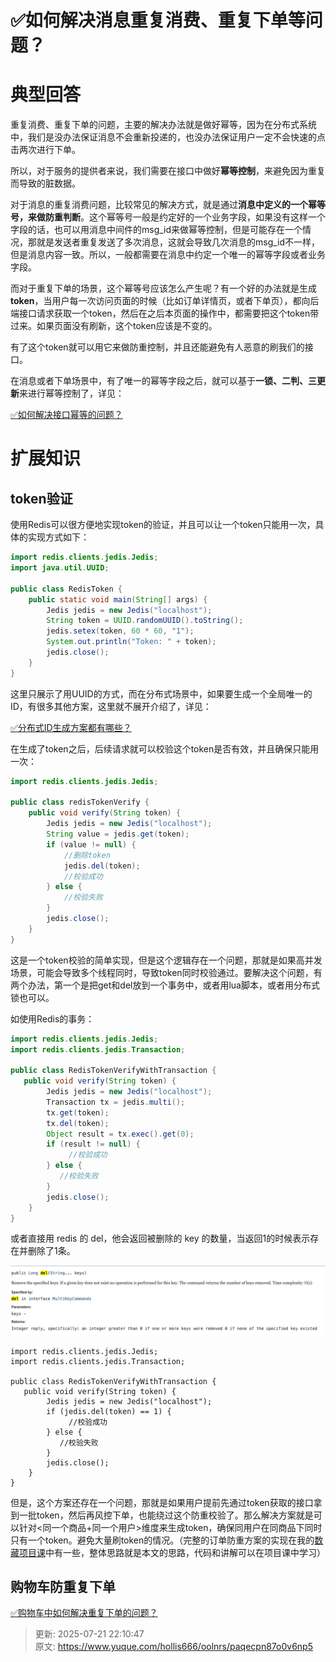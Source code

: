 # ✅如何解决消息重复消费、重复下单等问题？

# 典型回答


重复消费、重复下单的问题，主要的解决办法就是做好幂等，因为在分布式系统中，我们是没办法保证消息不会重新投递的，也没办法保证用户一定不会快速的点击两次进行下单。



所以，对于服务的提供者来说，我们需要在接口中做好**幂等控制**，来避免因为重复而导致的脏数据。



对于消息的重复消费问题，比较常见的解决方式，就是通过**消息中定义的一个幂等号，来做防重判断**。这个幂等号一般是约定好的一个业务字段，如果没有这样一个字段的话，也可以用消息中间件的msg_id来做幂等控制，但是可能存在一个情况，那就是发送者重复发送了多次消息，这就会导致几次消息的msg_id不一样，但是消息内容一致。所以，一般都需要在消息中约定一个唯一的幂等字段或者业务字段。



而对于重复下单的场景，这个幂等号应该怎么产生呢？有一个好的办法就是生成**token**，当用户每一次访问页面的时候（比如订单详情页，或者下单页），都向后端接口请求获取一个token，然后在之后本页面的操作中，都需要把这个token带过来。如果页面没有刷新，这个token应该是不变的。



有了这个token就可以用它来做防重控制，并且还能避免有人恶意的刷我们的接口。



在消息或者下单场景中，有了唯一的幂等字段之后，就可以基于**一锁、二判、三更新**来进行幂等控制了，详见：



[✅如何解决接口幂等的问题？](https://www.yuque.com/hollis666/oolnrs/gz2qwl)





# 扩展知识


## token验证


使用Redis可以很方便地实现token的验证，并且可以让一个token只能用一次，具体的实现方式如下：



```java
import redis.clients.jedis.Jedis;
import java.util.UUID;
 
public class RedisToken {
    public static void main(String[] args) {
        Jedis jedis = new Jedis("localhost");
        String token = UUID.randomUUID().toString();
        jedis.setex(token, 60 * 60, "1");
        System.out.println("Token: " + token);
        jedis.close();
    }
}

```



这里只展示了用UUID的方式，而在分布式场景中，如果要生成一个全局唯一的ID，有很多其他方案，这里就不展开介绍了，详见：



[✅分布式ID生成方案都有哪些？](https://www.yuque.com/hollis666/oolnrs/cdfb2w)



在生成了token之后，后续请求就可以校验这个token是否有效，并且确保只能用一次：



```java
import redis.clients.jedis.Jedis;
 
public class redisTokenVerify {
    public void verify(String token) {
        Jedis jedis = new Jedis("localhost");
        String value = jedis.get(token);
        if (value != null) {
            //删除token
            jedis.del(token);
            //校验成功
        } else {
            //校验失败
        }
        jedis.close();
    }
}

```



这是一个token校验的简单实现，但是这个逻辑存在一个问题，那就是如果高并发场景，可能会导致多个线程同时，导致token同时校验通过。要解决这个问题，有两个办法，第一个是把get和del放到一个事务中，或者用lua脚本，或者用分布式锁也可以。



如使用Redis的事务：



```java
import redis.clients.jedis.Jedis;
import redis.clients.jedis.Transaction;
 
public class RedisTokenVerifyWithTransaction {
   public void verify(String token) {
        Jedis jedis = new Jedis("localhost");
        Transaction tx = jedis.multi();
        tx.get(token);
        tx.del(token);
        Object result = tx.exec().get(0);
        if (result != null) {
             //校验成功
        } else {
           //校验失败
        }
        jedis.close();
    }
}

```





或者直接用 redis 的 del，他会返回被删除的 key 的数量，当返回1的时候表示存在并删除了1条。



![1718449178683-830cb17c-7743-4d09-bd30-e6333f744757.png](./img/UjzJzwN4YXrzm1ps/1718449178683-830cb17c-7743-4d09-bd30-e6333f744757-179427.png)





```plain
import redis.clients.jedis.Jedis;
import redis.clients.jedis.Transaction;
 
public class RedisTokenVerifyWithTransaction {
   public void verify(String token) {
        Jedis jedis = new Jedis("localhost");
        if (jedis.del(token) == 1) {
             //校验成功
        } else {
           //校验失败
        }
        jedis.close();
    }
}

```



但是，这个方案还存在一个问题，那就是如果用户提前先通过token获取的接口拿到一批token，然后再风控下单，也能绕过这个防重校验了。那么解决方案就是可以针对<同一个商品+同一个用户>维度来生成token，确保同用户在同商品下同时只有一个token。避免大量刷token的情况。（完整的订单防重方案的实现在我的[数藏项目课](https://www.yuque.com/hollis666/oolnrs/dgolk0cckpb94sia)中有一些，整体思路就是本文的思路，代码和讲解可以在项目课中学习）



## 购物车防重复下单


[✅购物车中如何解决重复下单的问题？](https://www.yuque.com/hollis666/oolnrs/xdwhfuaugi9uuvsm)





> 更新: 2025-07-21 22:10:47  
> 原文: <https://www.yuque.com/hollis666/oolnrs/paqecpn87o0v6np5>